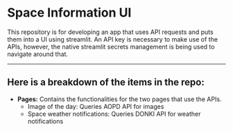 # Space Information UI
This repository is for developing an app that uses API requests
and puts them into a UI using streamlit. An API key is necessary
to make use of the APIs, however, the native streamlit secrets 
management is being used to navigate around that. 

----

## Here is a breakdown of the items in the repo:
- **Pages:** Contains the functionalities for the two pages that use the APIs.
  - Image of the day: Queries AOPD API for images
  - Space weather notifications: Queries DONKI API for weather notifications